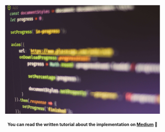 <h1 align="center">
    <img src="hero.jpg" alt="Download Progress Indicator in React" />
</h1>
<h4 align="center">You can read the written tutorial about the implementation on <strong><a href="https://medium.com/@ferencalmasi">Medium</a></strong> 🔄</h4>
